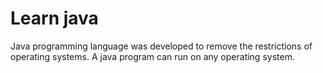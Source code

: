 # Learn java
Java programming language was developed to remove the restrictions of operating systems. A java program can run on any operating system.

